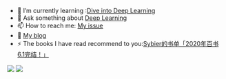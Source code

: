 <!--
**StevenJokes/StevenJokes** is a ✨ _special_ ✨ repository because its `README.md` (this file) appears on your GitHub profile.
### Hi there 👋
Here are some ideas to get you started:

- 🔭 I’m currently working on ...
- 🌱 I’m currently learning ...
- 👯 I’m looking to collaborate on ...
- 🤔 I’m looking for help with ...
- 💬 Ask me about ...
- 📫 How to reach me: ...
- 😄 Pronouns: ...
- ⚡ Fun fact: ...
https://github.com/anuraghazra/github-readme-stats
- 🔭 I’m currently hunting for a product manager, data scientist job :[resume](https://blog.dltech.xyz/post/jian-li/)
-->
- 🌱 I’m currently learning :[Dive into Deep Learning](https://d2l.ai)
- 💬 Ask something about [Deep Learning](https://discuss.d2l.ai)
- 📫 How to reach me: [My issue](https://github.com/StevenJokes/StevenJokes/issues)
- 🌈 [My blog](https://blog.dltech.xyz/)
- ⚡ The books I have read recommend to you:[Sybier的书单「2020年百书6.1完结！」](https://weread.qq.com/misc/booklist/358906697_7e9fYZVah)

<a>
  <img align="center" src="https://github-readme-stats.vercel.app/api?username=StevenJokes&show_icons=true&theme=tokyonight&include_all_commits=true&line_height=27"/>
</a>
<a>
  <img align="center" src="https://github-readme-stats.vercel.app/api/top-langs/?username=StevenJokes&show_icons=true&theme=tokyonight&layout=compact&line_height=27"/>
</a>
